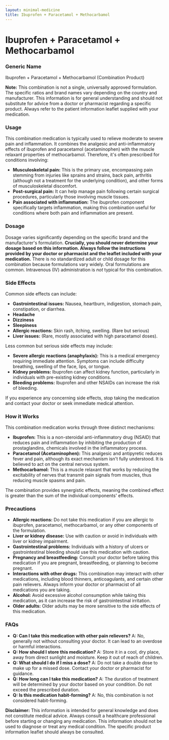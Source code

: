 ```yaml
---
layout: minimal-medicine
title: Ibuprofen + Paracetamol + Methocarbamol
---
```


# Ibuprofen + Paracetamol + Methocarbamol
### Generic Name
Ibuprofen + Paracetamol + Methocarbamol  (Combination Product)

**Note:** This combination is not a single, universally approved formulation.  The specific ratios and brand names vary depending on the country and manufacturer. This information is for general understanding and should not substitute for advice from a doctor or pharmacist regarding a specific product. Always refer to the patient information leaflet supplied with your medication.


### Usage
This combination medication is typically used to relieve moderate to severe pain and inflammation.  It combines the analgesic and anti-inflammatory effects of ibuprofen and paracetamol (acetaminophen) with the muscle relaxant properties of methocarbamol.  Therefore, it's often prescribed for conditions involving:

* **Musculoskeletal pain:** This is the primary use, encompassing pain stemming from injuries like sprains and strains, back pain, arthritis (although not a treatment for the underlying condition), and other forms of musculoskeletal discomfort.
* **Post-surgical pain:** It can help manage pain following certain surgical procedures, particularly those involving muscle tissues.
* **Pain associated with inflammation:** The ibuprofen component specifically targets inflammation, making this combination useful for conditions where both pain and inflammation are present.


### Dosage
Dosage varies significantly depending on the specific brand and the manufacturer's formulation.  **Crucially, you should never determine your dosage based on this information. Always follow the instructions provided by your doctor or pharmacist and the leaflet included with your medication.**  There is no standardized adult or child dosage for this combination because formulations vary widely.  Oral formulations are common.  Intravenous (IV) administration is *not* typical for this combination.


### Side Effects
Common side effects can include:

* **Gastrointestinal issues:** Nausea, heartburn, indigestion, stomach pain, constipation, or diarrhea.
* **Headache**
* **Dizziness**
* **Sleepiness**
* **Allergic reactions:** Skin rash, itching, swelling.  (Rare but serious)
* **Liver issues:** (Rare, mostly associated with high paracetamol doses).


Less common but serious side effects may include:

* **Severe allergic reactions (anaphylaxis):** This is a medical emergency requiring immediate attention.  Symptoms can include difficulty breathing, swelling of the face, lips, or tongue.
* **Kidney problems:** Ibuprofen can affect kidney function, particularly in individuals with pre-existing kidney conditions.
* **Bleeding problems:**  Ibuprofen and other NSAIDs can increase the risk of bleeding.


If you experience any concerning side effects, stop taking the medication and contact your doctor or seek immediate medical attention.


### How it Works
This combination medication works through three distinct mechanisms:

* **Ibuprofen:**  This is a non-steroidal anti-inflammatory drug (NSAID) that reduces pain and inflammation by inhibiting the production of prostaglandins, chemicals involved in the inflammatory process.
* **Paracetamol (Acetaminophen):**  This analgesic and antipyretic reduces fever and pain, although its exact mechanism isn't fully understood. It is believed to act on the central nervous system.
* **Methocarbamol:** This is a muscle relaxant that works by reducing the excitability of nerves that transmit pain signals from muscles, thus reducing muscle spasms and pain.


The combination provides synergistic effects, meaning the combined effect is greater than the sum of the individual components' effects.


### Precautions
* **Allergic reactions:**  Do not take this medication if you are allergic to ibuprofen, paracetamol, methocarbamol, or any other components of the formulation.
* **Liver or kidney disease:** Use with caution or avoid in individuals with liver or kidney impairment.
* **Gastrointestinal problems:**  Individuals with a history of ulcers or gastrointestinal bleeding should use this medication with caution.
* **Pregnancy and breastfeeding:**  Consult your doctor before taking this medication if you are pregnant, breastfeeding, or planning to become pregnant.
* **Interactions with other drugs:** This combination may interact with other medications, including blood thinners, anticoagulants, and certain other pain relievers.  Always inform your doctor or pharmacist of all medications you are taking.
* **Alcohol:** Avoid excessive alcohol consumption while taking this medication, as it can increase the risk of gastrointestinal irritation.
* **Older adults:** Older adults may be more sensitive to the side effects of this medication.


### FAQs

* **Q: Can I take this medication with other pain relievers?** A: No, generally not without consulting your doctor. It can lead to an overdose or harmful interactions.
* **Q: How should I store this medication?** A: Store it in a cool, dry place, away from direct sunlight and moisture. Keep it out of reach of children.
* **Q: What should I do if I miss a dose?** A: Do not take a double dose to make up for a missed dose.  Contact your doctor or pharmacist for guidance.
* **Q: How long can I take this medication?** A:  The duration of treatment will be determined by your doctor based on your condition. Do not exceed the prescribed duration.
* **Q: Is this medication habit-forming?** A:  No, this combination is not considered habit-forming.


**Disclaimer:** This information is intended for general knowledge and does not constitute medical advice.  Always consult a healthcare professional before starting or changing any medication.  This information should not be used to diagnose or treat any medical condition.  The specific product information leaflet should always be consulted.
